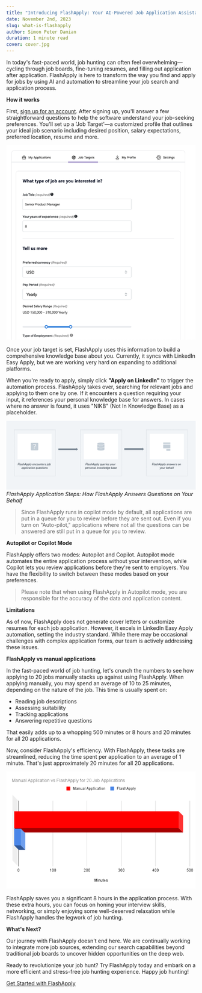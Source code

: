 ```yaml
---
title: "Introducing FlashApply: Your AI-Powered Job Application Assistant"
date: November 2nd, 2023
slug: what-is-flashapply
author: Simon Peter Damian
duration: 1 minute read
cover: cover.jpg
---
```


In today's fast-paced world, job hunting can often feel overwhelming—cycling through job boards, fine-tuning resumes, and filling out application after application. FlashApply is here to transform the way you find and apply for jobs by using AI and automation to streamline your job search and application process.

**How it works**

First, [sign up for an account](https://flashapply.ai/login). After signing up, you'll answer a few straightforward questions to help the software understand your job-seeking preferences. You'll set up a 'Job Target'—a customized profile that outlines your ideal job scenario including desired position, salary expectations, preferred location, resume and more.


![Add Job Target Screen](./add-job-target.png)


Once your job target is set, FlashApply uses this information to build a comprehensive knowledge base about you. Currently, it syncs with LinkedIn Easy Apply, but we are working very hard on expanding to additional platforms.

When you're ready to apply, simply click **"Apply on LinkedIn"** to trigger the automation process. FlashApply takes over, searching for relevant jobs and applying to them one by one. If it encounters a question requiring your input, it references your personal knowledge base for answers. In cases where no answer is found, it uses "NIKB" (Not In Knowledge Base) as a placeholder.

![FlashApply application steps](./flash-apply-steps.png)
_FlashApply Application Steps: How FlashApply Answers Questions on Your Behalf_

> Since FlashApply runs in copilot mode by default, all applications are put in a queue for you to review before they are sent out. Even if you turn on "Auto-pilot," applications where not all the questions can be answered are still put in a queue for you to review.

**Autopilot or Copilot Mode**

FlashApply offers two modes: Autopilot and Copilot. Autopilot mode automates the entire application process without your intervention, while Copilot lets you review applications before they're sent to employers. You have the flexibility to switch between these modes based on your preferences.

> Please note that when using FlashApply in Autopilot mode, you are responsible for the accuracy of the data and application content. 

**Limitations**

As of now, FlashApply does not generate cover letters or customize resumes for each job application. However, it excels in LinkedIn Easy Apply automation, setting the industry standard. While there may be occasional challenges with complex application forms, our team is actively addressing these issues.

**FlashApply vs manual applications**

In the fast-paced world of job hunting, let's crunch the numbers to see how applying to 20 jobs manually stacks up against using FlashApply. When applying manually, you may spend an average of 10 to 25 minutes, depending on the nature of the job. This time is usually spent on:

- Reading job descriptions
- Assessing suitability
- Tracking applications
- Answering repetitive questions

That easily adds up to a whopping 500 minutes or 8 hours and 20 minutes for all 20 applications.

Now, consider FlashApply's efficiency. With FlashApply, these tasks are streamlined, reducing the time spent per application to an average of 1 minute. That's just approximately 20 minutes for all 20 applications.

![Manual Applications vs FlashApply for 20 jobs](./manual-vs-flash.png)

FlashApply saves you a significant 8 hours in the application process. With these extra hours, you can focus on honing your interview skills, networking, or simply enjoying some well-deserved relaxation while FlashApply handles the legwork of job hunting.

**What's Next?**

Our journey with FlashApply doesn't end here. We are continually working to integrate more job sources, extending our search capabilities beyond traditional job boards to uncover hidden opportunities on the deep web.

Ready to revolutionize your job hunt? Try FlashApply today and embark on a more efficient and stress-free job hunting experience. Happy job hunting!

[Get Started with FlashApply](https://flashapply.ai/home)

